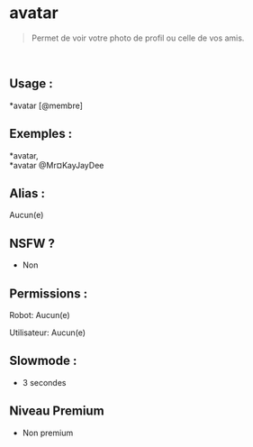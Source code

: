 # avatar

> Permet de voir votre photo de profil ou celle de vos amis.

<br>

## Usage :

*avatar [@membre]

## Exemples :

*avatar,
<br>*avatar @Mr¤KayJayDee

## Alias :

Aucun(e)

## NSFW ?

- Non

## Permissions :

Robot: Aucun(e)
<br>

Utilisateur: Aucun(e)

## Slowmode :

- 3 secondes

## Niveau Premium

- Non premium